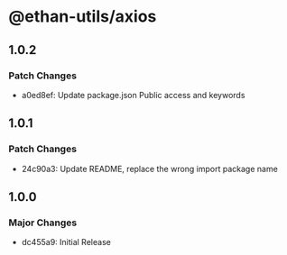 # @ethan-utils/axios

## 1.0.2

### Patch Changes

- a0ed8ef: Update package.json Public access and keywords

## 1.0.1

### Patch Changes

- 24c90a3: Update README, replace the wrong import package name

## 1.0.0

### Major Changes

- dc455a9: Initial Release

